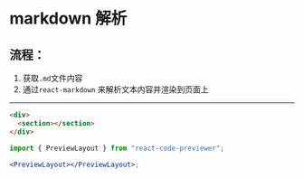 # markdown 解析

## 流程：

1. 获取`.md`文件内容
2. 通过`react-markdown` 来解析文本内容并渲染到页面上

---

```html
<div>
  <section></section>
</div>
```

```jsx
import { PreviewLayout } from "react-code-previewer";

<PreviewLayout></PreviewLayout>;
```
